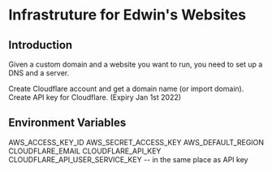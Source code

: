 # Infrastruture for Edwin's Websites

## Introduction

Given a custom domain and a website you want to run, you need to set up a DNS and a server.

Create Cloudflare account and get a domain name (or import domain).
Create API key for Cloudflare. (Expiry Jan 1st 2022)

## Environment Variables
AWS_ACCESS_KEY_ID
AWS_SECRET_ACCESS_KEY
AWS_DEFAULT_REGION
CLOUDFLARE_EMAIL
CLOUDFLARE_API_KEY
CLOUDFLARE_API_USER_SERVICE_KEY -- in the same place as API key